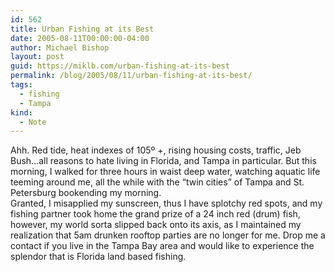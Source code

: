 ```yaml
---
id: 562
title: Urban Fishing at its Best
date: 2005-08-11T00:00:00-04:00
author: Michael Bishop
layout: post
guid: https://miklb.com/urban-fishing-at-its-best
permalink: /blog/2005/08/11/urban-fishing-at-its-best/
tags:
  - fishing
  - Tampa
kind:
  - Note
---
```

<p>Ahh.  Red tide, heat indexes of 105º +, rising housing costs, traffic, Jeb Bush…all reasons to hate living in Florida, and Tampa in particular.  But this morning, I walked for three hours in waist deep water, watching aquatic life teeming around me, all the while with the “twin cities” of Tampa and St. Petersburg bookending my morning.<br />
Granted, I misapplied my sunscreen, thus I have splotchy red spots, and my fishing partner took home the grand prize of a 24 inch red (drum) fish, however, my world sorta slipped back onto its axis, as I maintained my realization that 5am drunken rooftop parties are no longer for me.
 Drop me a contact if you live in the Tampa Bay area and would like to experience the splendor that is Florida land based fishing.</p>